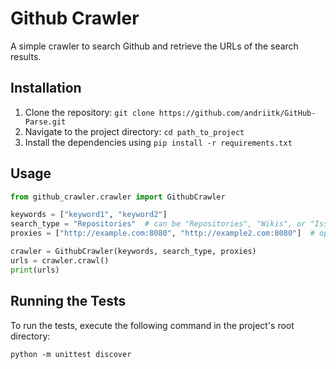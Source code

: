 # Github Crawler

A simple crawler to search Github and retrieve the URLs of the search results.

## Installation

1. Clone the repository: `git clone https://github.com/andriitk/GitHub-Parse.git`
2. Navigate to the project directory: `cd path_to_project`
3. Install the dependencies using `pip install -r requirements.txt`

## Usage

```python
from github_crawler.crawler import GithubCrawler

keywords = ["keyword1", "keyword2"]
search_type = "Repositories"  # can be "Repositories", "Wikis", or "Issues"
proxies = ["http://example.com:8080", "http://example2.com:8080"]  # optional

crawler = GithubCrawler(keywords, search_type, proxies)
urls = crawler.crawl()
print(urls)
```

## Running the Tests
To run the tests, execute the following command in the project's root directory:

`python -m unittest discover`
